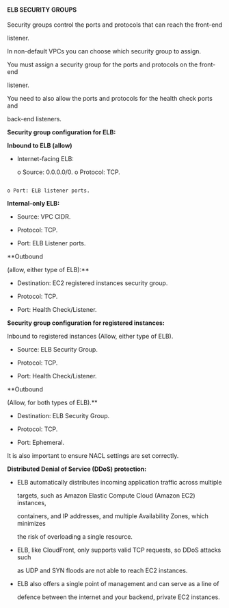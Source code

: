 #### ELB SECURITY GROUPS


Security groups control the ports and protocols that can reach the front-end

listener.


In non-default VPCs you can choose which security group to assign.


You must assign a security group for the ports and protocols on the front-end

listener.


You need to also allow the ports and protocols for the health check ports and

back-end listeners.


**Security group configuration for ELB:**


**Inbound to ELB (allow)**


- Internet-facing ELB:

  o Source: 0.0.0.0/0. o Protocol: TCP.


```

o Port: ELB listener ports.

```


**Internal-only ELB:**


- Source: VPC CIDR.

- Protocol: TCP.

- Port: ELB Listener ports.


**Outbound

(allow, either type of ELB):**


- Destination: EC2 registered instances security group.

- Protocol: TCP.

- Port: Health Check/Listener.


**Security group configuration for registered instances:**


Inbound to registered instances (Allow, either type of ELB).


- Source: ELB Security Group.

- Protocol: TCP.

- Port: Health Check/Listener.


**Outbound

(Allow, for both types of ELB).**


- Destination: ELB Security Group.

- Protocol: TCP.

- Port: Ephemeral.


It is also important to ensure NACL settings are set correctly.


**Distributed Denial of Service (DDoS) protection:**


- ELB automatically distributes incoming application traffic across multiple

  targets, such as Amazon Elastic Compute Cloud (Amazon EC2) instances,

  containers, and IP addresses, and multiple Availability Zones, which minimizes

  the risk of overloading a single resource.

- ELB, like CloudFront, only supports valid TCP requests, so DDoS attacks such

  as UDP and SYN floods are not able to reach EC2 instances.

- ELB also offers a single point of management and can serve as a line of

  defence between the internet and your backend, private EC2 instances.


